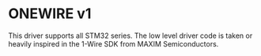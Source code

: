 # ONEWIRE v1

This driver supports all STM32 series.
The low level driver code is taken or heavily inspired in the 1-Wire SDK from MAXIM Semiconductors.

